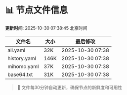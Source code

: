# 📊 节点文件信息

**更新时间**: 2025-10-30 07:38:45 北京时间

| 文件名 | 大小 | 最后修改 |
|--------|------|----------|
| all.yaml | 32K | 2025-10-30 07:38 |
| history.yaml | 146K | 2025-10-30 07:38 |
| mihomo.yaml | 37K | 2025-10-30 07:38 |
| base64.txt | 31K | 2025-10-30 07:38 |

> 🔄 文件每30分钟自动更新，确保节点的新鲜度和可用性
